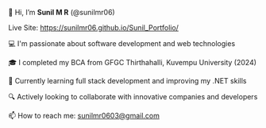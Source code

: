 👋 Hi, I’m **Sunil M R** (@sunilmr06)  

Live Site: https://sunilmr06.github.io/Sunil_Portfolio/

💻 I'm passionate about software development and web technologies

🎓 I completed my BCA from GFGC Thirthahalli, Kuvempu University (2024)  

🌱 Currently learning full stack development and improving my .NET skills  

🔍 Actively looking to collaborate with innovative companies and developers  

📫 How to reach me: sunilmr0603@gmail.com

